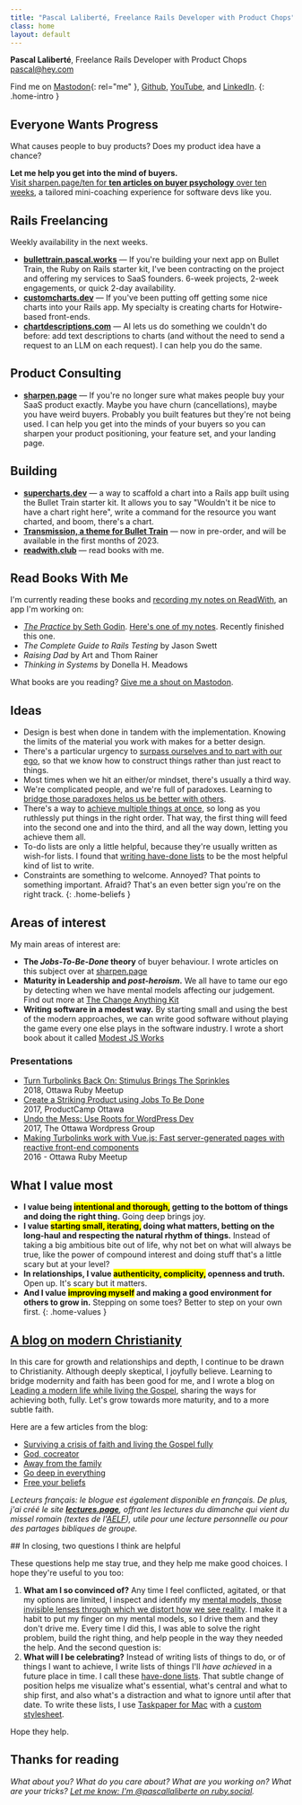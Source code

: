 ```yaml
---
title: "Pascal Laliberté, Freelance Rails Developer with Product Chops"
class: home
layout: default
---
```


**Pascal Laliberté**, Freelance Rails Developer with Product Chops  
[pascal@hey.com](mailto:pascal@hey.com)
  
Find me on [Mastodon][mastodon]{: rel="me" }, [Github][github], [YouTube][youtube], and [LinkedIn][linkedin].
{: .home-intro }

## Everyone Wants Progress

What causes people to buy products? Does my product idea have a chance? 

**Let me help you get into the mind of buyers.**  
[Visit sharpen.page/ten for **ten articles on buyer psychology** over ten weeks](https://sharpen.page/ten), a tailored mini-coaching experience for software devs like you.

## Rails Freelancing

Weekly availability in the next weeks.

* **[bullettrain.pascal.works](https://bullettrain.pascal.works)** &mdash; If you're building your next app on Bullet Train, the Ruby on Rails starter kit, I've been contracting on the project and offering my services to SaaS founders. 6-week projects, 2-week engagements, or quick 2-day availability.
* **[customcharts.dev](https://customcharts.dev)** &mdash; If you've been putting off getting some nice charts into your Rails app. My specialty is creating charts for Hotwire-based front-ends.
* **[chartdescriptions.com](https://chartdescriptions.com)** &mdash; AI lets us do something we couldn't do before: add text descriptions to charts (and without the need to send a request to an LLM on each request). I can help you do the same.

## Product Consulting

* **[sharpen.page](https://sharpen.page)** &mdash; If you're no longer sure what makes people buy your SaaS product exactly. Maybe you have churn (cancellations), maybe you have weird buyers. Probably you built features but they're not being used. I can help you get into the minds of your buyers so you can sharpen your product positioning, your feature set, and your landing page.

## Building

* **[supercharts.dev](https://supercharts.dev)** &mdash; a way to scaffold a chart into a Rails app built using the Bullet Train starter kit. It allows you to say "Wouldn't it be nice to have a chart right here", write a command for the resource you want charted, and boom, there's a chart.
* **[Transmission, a theme for Bullet Train](https://transmissiontheme.com)** &mdash; now in pre-order, and will be available in the first months of 2023.
* **[readwith.club](https://readwith.club)** &mdash; read books with me.

## Read Books With Me

I'm currently reading these books and [recording my notes on ReadWith][readwith], an app I'm working on:

* [_The Practice_ by Seth Godin](https://seths.blog/trust-yourself/). [Here's one of my notes](https://readwith.club/pascallaliberte/the-practice/). Recently finished this one.
* _The Complete Guide to Rails Testing_ by Jason Swett
* _Raising Dad_ by Art and Thom Rainer
* _Thinking in Systems_ by Donella H. Meadows

What books are you reading? [Give me a shout on Mastodon](https://ruby.social/@pascallaliberte/109565141472441722).

## Ideas

* Design is best when done in tandem with the implementation. Knowing the limits of the material you work with makes for a better design.
* There's a particular urgency to [surpass ourselves and to part with our ego][postheroism], so that we know how to construct things rather than just react to things.
* Most times when we hit an either/or mindset, there's usually a third way.
* We're complicated people, and we're full of paradoxes. Learning to [bridge those paradoxes helps us be better with others][bridgeparadoxes].
* There's a way to [achieve multiple things at once][godeepineverything], so long as you ruthlessly put things in the right order. That way, the first thing will feed into the second one and into the third, and all the way down, letting you achieve them all.
* To-do lists are only a little helpful, because they're usually written as wish-for lists. I found that [writing have-done lists][havedone] to be the most helpful kind of list to write.
* Constraints are something to welcome. Annoyed? That points to something important. Afraid? That's an even better sign you're on the right track.
{: .home-beliefs }

[postheroism]: https://medium.com/@pascallaliberte/the-urgency-of-post-heroism-11e7d920bf49
[bridgeparadoxes]: http://by.pascallaliberte.me/2014-04-surviving-a-crisis-of-faith/
[godeepineverything]: http://by.pascallaliberte.me/2014-12-go-deep-in-everything/
[havedone]: http://by.pascallaliberte.me/2013-12-writing-objectives-you-will-accomplish/

## Areas of interest

My main areas of interest are:

* **The *Jobs-To-Be-Done* theory** of buyer behaviour. I wrote articles on this subject over at [sharpen.page][sharpen-page]
* **Maturity in Leadership and _post-heroism_.** We all have to tame our ego by detecting when we have mental models affecting our judgement. Find out more at [The Change Anything Kit](/change-anything/)
* **Writing software in a modest way.** By starting small and using the best of the modern approaches, we can write good software without playing the game every one else plays in the software industry. I wrote a short book about it called [Modest JS Works][modestjs]

[modestjs]: https://modestjs.works/

### Presentations

* [Turn Turbolinks Back On: Stimulus Brings The Sprinkles][stimulusjs-presentation]<br>2018, Ottawa Ruby Meetup
* [Create a Striking Product using Jobs To Be Done][jtbd-presentation]<br>2017, ProductCamp Ottawa
* [Undo the Mess: Use Roots for WordPress Dev][roots-presentation]<br>2017, The Ottawa Wordpress Group
* [Making Turbolinks work with Vue.js: Fast server-generated pages with reactive front-end components][vuejs-presentation]<br>2016 - Ottawa Ruby Meetup

[roots-presentation]: https://www.youtube.com/watch?v=c25nvDkblSQ&lc=z123zx3xcozsehkwc04cg1ujxxroyrgp5q40k
[jtbd-presentation]: https://www.youtube.com/watch?v=mHyNmq2-tU4
[stimulusjs-presentation]: https://www.youtube.com/watch?v=UucTtozapTE
[vuejs-presentation]: https://speakerdeck.com/pascallaliberte/making-turbolinks-work-with-vue-dot-js-fast-server-generated-pages-with-reactive-front-end-components

## What I value most

* **I value being <mark>intentional and thorough,</mark> getting to the bottom of things and doing the right thing.** Going deep brings joy.
* **I value <mark>starting small, iterating,</mark> doing what matters, betting on the long-haul and respecting the natural rhythm of things.** Instead of taking a big ambitious bite out of life, why not bet on what will always be true, like the power of compound interest and doing stuff that's a little scary but at your level?
* **In relationships, I value <mark>authenticity, complicity,</mark> openness and truth.** Open up. It's scary but it matters. 
* **And I value <mark>improving myself</mark> and making a good environment for others to grow in.** Stepping on some toes? Better to step on your own first.
{: .home-values }

## [A blog on modern Christianity][faithblog]

In this care for growth and relationships and depth, I continue to be drawn to Christianity. Although deeply skeptical, I joyfully believe. Learning to bridge modernity and faith has been good for me, and I wrote a blog on [Leading a modern life while living the Gospel][faithblog], sharing the ways for achieving both, fully. Let's grow towards more maturity, and to a more subtle faith.

Here are a few articles from the blog:

* [Surviving a crisis of faith and living the Gospel fully](http://by.pascallaliberte.me/2014-04-surviving-a-crisis-of-faith/)
* [God, cocreator](http://by.pascallaliberte.me/2014-06-god-cocreator/)
* [Away from the family](http://by.pascallaliberte.me/2014-08-away-from-the-family/)
* [Go deep in everything](http://by.pascallaliberte.me/2014-12-go-deep-in-everything/)
* [Free your beliefs](http://by.pascallaliberte.me/2015-04-free-your-beliefs/)

[faithblog]: http://by.pascallaliberte.me/

*Lecteurs français: le blogue est également disponible en français. De plus, j'ai créé le site **[lectures.page][lectures]**, offrant les lectures du dimanche qui vient du missel romain (textes de l'[AELF][aelf]), utile pour une lecture personnelle ou pour des partages bibliques de groupe.*

<div class="scroll-reveal" markdown="1" id="questions">
## In closing, <span class="sub-title">two questions I think are helpful</span>

These questions help me stay true, and they help me make good choices. I hope they're useful to you too:

1. **What am I so convinced of?** Any time I feel conflicted, agitated, or that my options are limited, I inspect and identify my [mental models, those invisible lenses through which we distort how we see reality][mentalmodels]. I make it a habit to put my finger on my mental models, so I drive them and they don't drive me. Every time I did this, I was able to solve the right problem, build the right thing, and help people in the way they needed the help. And the second question is:
2. **What will I be celebrating?** Instead of writing lists of things to do, or of things I want to achieve, I write lists of things I'll *have achieved* in a future place in time. I call these [have-done lists][havedonelists]. That subtle change of position helps me visualize what's essential, what's central and what to ship first, and also what's a distraction and what to ignore until after that date. To write these lists, I use [Taskpaper for Mac][taskpaper] with a [custom stylesheet][theme-notes-first].

Hope they help.

[mentalmodels]: http://by.pascallaliberte.me/2014-01-intro-to-mental-models/
[havedonelists]: http://by.pascallaliberte.me/2013-12-writing-objectives-you-will-accomplish/

[taskpaper]: https://www.taskpaper.com
[theme-notes-first]: https://github.com/pascallaliberte/theme-notes-first

## Thanks for reading

*What about you? What do you care about? What are you working on? What are your tricks? [Let me know: I'm @pascallaliberte on ruby.social][mastodon].*

[linkedin]: https://www.linkedin.com/in/pascallaliberte/
[github]: https://github.com/pascallaliberte/
[youtube]: https://www.youtube.com/channel/UCo2CttXwSgcaEmrTsALqS-A
[twitch]: https://www.twitch.tv/pascallaliberte
[lectures]: https://lectures.page
[change-anything]: /change-anything/
[sharpen-page]: https://sharpen.page
[aelf]: https://www.aelf.org
[readwith]: https://readwith.club/
[mastodon]: https://ruby.social/@pascallaliberte
